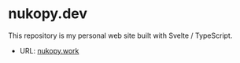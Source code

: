 # nukopy.dev

This repository is my personal web site built with Svelte / TypeScript.

- URL: [nukopy.work](https://www.nukopy.work)
